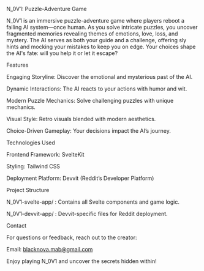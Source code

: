 N_0V1: Puzzle-Adventure Game

N_0V1 is an immersive puzzle-adventure game where players reboot a failing AI system—once human. As you solve intricate puzzles, you uncover fragmented memories revealing themes of emotions, love, loss, and mystery. The AI serves as both your guide and a challenge, offering sly hints and mocking your mistakes to keep you on edge. Your choices shape the AI's fate: will you help it or let it escape?

Features

Engaging Storyline: Discover the emotional and mysterious past of the AI.

Dynamic Interactions: The AI reacts to your actions with humor and wit.

Modern Puzzle Mechanics: Solve challenging puzzles with unique mechanics.

Visual Style: Retro visuals blended with modern aesthetics.

Choice-Driven Gameplay: Your decisions impact the AI’s journey.

Technologies Used

Frontend Framework: SvelteKit

Styling: Tailwind CSS

Deployment Platform: Devvit (Reddit’s Developer Platform)

Project Structure

N_0V1-svelte-app/ : Contains all Svelte components and game logic.

N_0V1-devvit-app/ : Devvit-specific files for Reddit deployment.

Contact

For questions or feedback, reach out to the creator:

Email: blacknova.mab@gmail.com

Enjoy playing N_0V1 and uncover the secrets hidden within!

